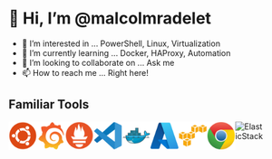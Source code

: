 # 👋 Hi, I’m @malcolmradelet
- 👀 I’m interested in ... PowerShell, Linux, Virtualization
- 🌱 I’m currently learning ... Docker, HAProxy, Automation
- 💞️ I’m looking to collaborate on ... Ask me
- 📫 How to reach me ... Right here!

## Familiar Tools

<img align="left" alt="Ubuntu" width="50px" src="https://raw.githubusercontent.com/devicons/devicon/v2.14.0/icons/ubuntu/ubuntu-plain.svg" />
<img align="left" alt="Grafana" width="50px" src="https://raw.githubusercontent.com/devicons/devicon/master/icons/grafana/grafana-original.svg" />
<img align="left" alt="Prometheus" width="50px" src="https://raw.githubusercontent.com/devicons/devicon/master/icons/prometheus/prometheus-original.svg" />
<img align="left" alt="Visual Studio Code" width="50px" src="https://raw.githubusercontent.com/devicons/devicon/v2.14.0/icons/vscode/vscode-original.svg" />
<img align="left" alt="Docker" width="50px" src="https://raw.githubusercontent.com/devicons/devicon/v2.14.0/icons/docker/docker-original.svg" />
<img align="left" alt="Azure" width="50px" src="https://raw.githubusercontent.com/devicons/devicon/v2.14.0/icons/azure/azure-original.svg" />
<img align="left" alt="AWS" width="50px" src="https://raw.githubusercontent.com/devicons/devicon/v2.14.0/icons/amazonwebservices/amazonwebservices-original.svg" />
<img align="left" alt="Chrome" width="50px" src="https://raw.githubusercontent.com/devicons/devicon/v2.14.0/icons/chrome/chrome-original.svg" />
<img align="left" alt="ElasticStack" width="50px" src="https://static-www.elastic.co/v3/assets/bltefdd0b53724fa2ce/blt7c665c2ab90dd251/5bd9e3ad4ed46d9b5fbadd02/icon-elastic-stack-bb.svg" />
<!---
malcolmradelet/malcolmradelet is a ✨ special ✨ repository because its `README.md` (this file) appears on your GitHub profile.
You can click the Preview link to take a look at your changes.
--->

